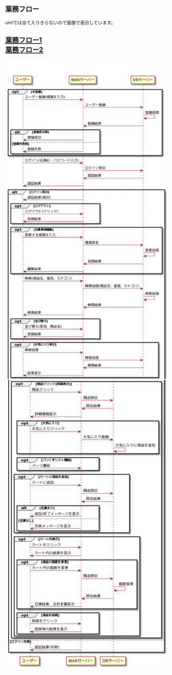 ## 業務フロー


<p>umlでは全て入りきらないので画像で表示しています。</p>

[業務フロー1](https://github.com/Aso2101122/coffeeEC/blob/main/02_%E6%A5%AD%E5%8B%99%E3%83%95%E3%83%AD%E3%83%BC/flow_01.md)<br>
[業務フロー2](https://github.com/Aso2101122/coffeeEC/blob/main/02_%E6%A5%AD%E5%8B%99%E3%83%95%E3%83%AD%E3%83%BC/flow_02.md)
---
<img src="./img/業務フロー1.png" width="690">
<img src="./img/業務フロー2.png" width="700">
